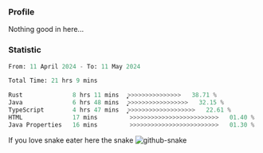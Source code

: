 ### Profile 

Nothing good in here...

### Statistic
<!--START_SECTION:waka-->

```python
From: 11 April 2024 - To: 11 May 2024

Total Time: 21 hrs 9 mins

Rust              8 hrs 11 mins   ͎͎͎͎͎͎͎͎͎̝>>>>>>>>>>>>>>>   38.71 %
Java              6 hrs 48 mins   ͎͎͎͎͎͎͎͎>>>>>>>>>>>>>>>>>   32.15 %
TypeScript        4 hrs 47 mins   ͎͎͎͎͎̝>>>>>>>>>>>>>>>>>>>   22.61 %
HTML              17 mins         >>>>>>>>>>>>>>>>>>>>>>>>>   01.40 %
Java Properties   16 mins         >>>>>>>>>>>>>>>>>>>>>>>>>   01.30 %
```

<!--END_SECTION:waka-->

If you love snake eater here the snake 
<picture>
  <source media="(prefers-color-scheme: dark)" srcset="https://github.com/pradana4648/pradana4648/blob/c0566a83ca6ea5f2e46bab00e717c4c82b4b5c4c/github-contribution-grid-snake-dark.svg" />
  <source media="(prefers-color-scheme: light)" srcset="https://github.com/pradana4648/pradana4648/blob/c0566a83ca6ea5f2e46bab00e717c4c82b4b5c4c/github-contribution-grid-snake.svg" />
  <img alt="github-snake" src="https://github.com/pradana4648/pradana4648/blob/c0566a83ca6ea5f2e46bab00e717c4c82b4b5c4c/github-contribution-grid-snake.svg" />
</picture>
